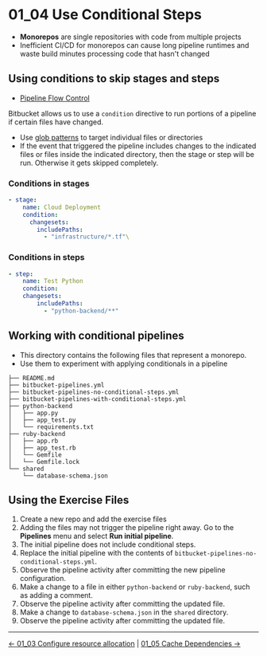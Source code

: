 # 01_04 Use Conditional Steps

- **Monorepos** are single repositories with code from multiple projects
- Inefficient CI/CD for monorepos can cause long pipeline runtimes and waste build minutes processing code that hasn't changed

## Using conditions to skip stages and steps

- [Pipeline Flow Control](https://support.atlassian.com/bitbucket-cloud/docs/step-options/#Flow-control)

Bitbucket allows us to use a `condition` directive to run portions of a pipeline if certain files have changed.

- Use [glob patterns](https://support.atlassian.com/bitbucket-cloud/docs/use-glob-patterns-on-the-pipelines-yaml-file/) to target individual files or directories
- If the event that triggered the pipeline includes changes to the indicated files or files inside the indicated directory, then the stage or step will be run.  Otherwise it gets skipped completely.

### Conditions in stages

```yaml
- stage:
    name: Cloud Deployment
    condition:
      changesets:
        includePaths:
          - "infrastructure/*.tf"\
```

### Conditions in steps

```yaml
- step:
    name: Test Python
    condition:
    changesets:
        includePaths:
          - "python-backend/**"
```

## Working with conditional pipelines

- This directory contains the following files that represent a monorepo.
- Use them to experiment with applying conditionals in a pipeline

```text
├── README.md
├── bitbucket-pipelines.yml
├── bitbucket-pipelines-no-conditional-steps.yml
├── bitbucket-pipelines-with-conditional-steps.yml
├── python-backend
│   ├── app.py
│   ├── app_test.py
│   └── requirements.txt
├── ruby-backend
│   ├── app.rb
│   ├── app_test.rb
│   └── Gemfile
│   └── Gemfile.lock
└── shared
    └── database-schema.json
```

## Using the Exercise Files

1. Create a new repo and add the exercise files
1. Adding the files may not trigger the pipeline right away.  Go to the **Pipelines** menu and select **Run initial pipeline**.
1. The initial pipeline does not include conditional steps.
1. Replace the initial pipeline with the contents of `bitbucket-pipelines-no-conditional-steps.yml`.
1. Observe the pipeline activity after committing the new pipeline configuration.
1. Make a change to a file in either `python-backend` or `ruby-backend`, such as adding a comment.
1. Observe the pipeline activity after committing the updated file.
1. Make a change to `database-schema.json` in the `shared` directory.
1. Observe the pipeline activity after committing the updated file.

<!-- FooterStart -->
---
[← 01_03 Configure resource allocation](../01_03_configure_resource_allocation/README.md) | [01_05 Cache Dependencies →](../01_05_cache_dependencies/README.md)
<!-- FooterEnd -->
